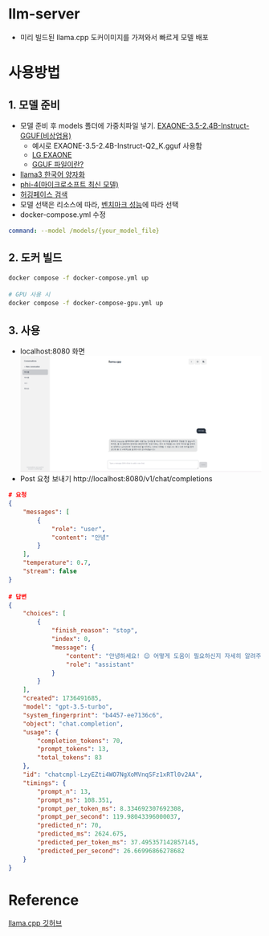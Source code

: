 # llm-server
 - 미리 빌드된 llama.cpp 도커이미지를 가져와서 빠르게 모델 배포

# 사용방법
## 1. 모델 준비
- 모델 준비 후 models 폴더에 가중치파일 넣기. [EXAONE-3.5-2.4B-Instruct-GGUF(비상업용)](https://huggingface.co/bartowski/EXAONE-3.5-2.4B-Instruct-GGUF)
    - 예시로 EXAONE-3.5-2.4B-Instruct-Q2_K.gguf 사용함
    - [LG EXAONE](https://huggingface.co/LGAI-EXAONE/EXAONE-3.5-2.4B-Instruct)
    - [GGUF 파일이란?](https://huggingface.co/docs/hub/gguf)
- [llama3 한국어 양자화](https://huggingface.co/zoomer75/llama-3.2-Korean-Bllossom-3B-Q4_K_M-GGUF)
- [phi-4(마이크로소프트 최신 모델)](https://huggingface.co/microsoft/phi-4)
- [허깅페이스 검색]()
- 모델 선택은 리소스에 따라, [벤치마크 성능](https://huggingface.co/spaces/open-llm-leaderboard/open_llm_leaderboard#/?params=0%2C3)에 따라 선택
- docker-compose.yml 수정

```yml
command: --model /models/{your_model_file}

```

## 2. 도커 빌드
```bash
docker compose -f docker-compose.yml up

# GPU 사용 시
docker compose -f docker-compose-gpu.yml up

```

## 3. 사용

- localhost:8080 화면
![alt text](image.png)
-  Post 요청 보내기 http://localhost:8080/v1/chat/completions
```json
# 요청
{
    "messages": [
        {
            "role": "user",
            "content": "안녕"
        }
    ],
    "temperature": 0.7,
    "stream": false
}

# 답변
{
    "choices": [
        {
            "finish_reason": "stop",
            "index": 0,
            "message": {
                "content": "안녕하세요! 😊 어떻게 도움이 필요하신지 자세히 알려주시면 더 효과적으로 도와드릴 수 있을 것 같아요. 여행 계획, 요리 레시피 찾기, 일상 생활 팁 등 다양한 주제에 대해 궁금한 점이 있으신가요? 좀 더 자세히 알려주시면 감사하겠습니다! 😊",
                "role": "assistant"
            }
        }
    ],
    "created": 1736491685,
    "model": "gpt-3.5-turbo",
    "system_fingerprint": "b4457-ee7136c6",
    "object": "chat.completion",
    "usage": {
        "completion_tokens": 70,
        "prompt_tokens": 13,
        "total_tokens": 83
    },
    "id": "chatcmpl-LzyEZti4WO7NgXoMVnqSFz1xRTl0v2AA",
    "timings": {
        "prompt_n": 13,
        "prompt_ms": 108.351,
        "prompt_per_token_ms": 8.334692307692308,
        "prompt_per_second": 119.98043396000037,
        "predicted_n": 70,
        "predicted_ms": 2624.675,
        "predicted_per_token_ms": 37.495357142857145,
        "predicted_per_second": 26.66996866278682
    }
}
```

# Reference
[llama.cpp 깃허브](https://github.com/ggerganov/llama.cpp/tree/master)
